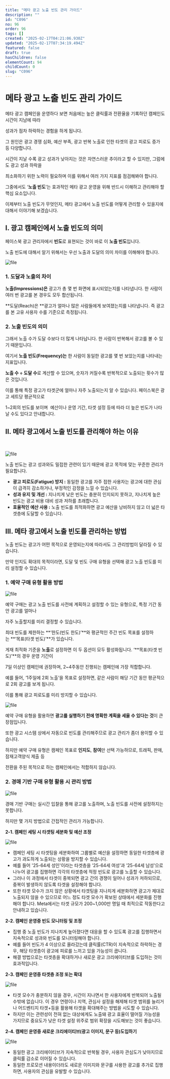 ```yaml
---
title: "메타 광고 노출 빈도 관리 가이드"
description: ""
id: "C096"
no: 96
order: 96
tags: []
created: "2025-02-17T04:21:06.930Z"
updated: "2025-02-17T07:34:19.494Z"
featured: false
draft: true
hasChildren: false
elementCount: 94
childCount: 0
slug: "C096"
---
```


# 메타 광고 노출 빈도 관리 가이드



메타 광고 캠페인을 운영하다 보면 처음에는 높은 클릭률과 전환율을 기록하던 캠페인도 시간이 지남에 따라 

성과가 점차 하락하는 경험을 하게 됩니다. 

그 원인은 광고 경쟁 심화, 예산 부족, 광고 반복 노출로 인한 타겟의 광고 피로도 증가 등 다양합니다. 

시간이 지날 수록 광고 성과가 낮아지는 것은 자연스러운 추이라고 할 수 있지만, 그럼에도 광고 성과 하락을 

최소화하기 위한 노력이 필요하며 이를 위해서 여러 가지 지표를 점검해봐야 합니다. 

그중에서도 ‘**노출 빈도**’는 효과적인 메타 광고 운영을 위해 반드시 이해하고 관리해야 할 핵심 요소입니다. 

이제부터 노출 빈도가 무엇인지, 메타 광고에서 노출 빈도를 어떻게 관리할 수 있을지에 대해서 이야기해 보겠습니다.



## I. 광고 캠페인에서 노출 빈도의 의미



페이스북 광고 관리자에서 **빈도**로 표현되는 것이 바로 이 **노출 빈도**입니다. 

노출 빈도에 대해서 알기 위해서는 우선 노출과 도달의 의미 차이를 이해해야 합니다. 

![file](/images/92700eb3beb1aebb8070eecf76ea470b.jpg)



### 1. 도달과 노출의 차이



**노출(Impressions)은** 광고가 총 몇 번 화면에 표시되었는지를 나타냅니다. 한 사람이 여러 번 광고를 본 경우도 모두 합산됩니다.

**도달(Reach)은 **광고가 얼마나 많은 사람들에게 보여졌는지를 나타냅니다. 즉 광고를 본 고유 사용자 수를 기준으로 측정됩니다.



### 2. 노출 빈도의 의미



그래서 노출 수가 도달 수보다 더 많게 나타납니다. 한 사람이 반복해서 광고를 볼 수 있기 때문입니다. 

여기서 **노출 빈도(Frequency)는** 한 사람이 동일한 광고를 몇 번 보았는지를 나타내는 지표입니다.

**노출 수 ÷ 도달 수**로 계산할 수 있으며, 숫자가 커질수록 반복적으로 노출되는 횟수가 많은 것입니다. 

이를 통해 특정 광고가 타겟군에 얼마나 자주 노출되는지 알 수 있습니다. 페이스북은 광고 세트당 평균적으로 

1~2회의 빈도를 보이며  예산이나 운영 기간, 타겟 설정 등에 따라 더 높은 빈도가 나타날 수도 있다고 안내합니다.



## II. 메타 광고에서 노출 빈도를 관리해야 하는 이유

 

![file](/images/e11ca80ea9e4cc51fbee825dd058026f.jpg)

노출 빈도는 광고 성과와도 밀접한 관련이 있기 때문에 광고 목적에 맞는 꾸준한 관리가 필요합니다. 

- **광고 피로도(Fatigue) 방지 :** 동일한 광고를 자주 접한 사용자는 광고에 대한 관심이 급격히 감소하거나, 부정적인 감정을 느낄 수 있습니다.
- **성과 유지 및 개선 :** 지나치게 낮은 빈도는 충분히 인지되지 못하고, 지나치게 높은 빈도는 광고 비용 대비 성과 저하를 초래합니다. 
- **효율적인 예산 사용 :** 노출 빈도를 최적화하면 광고 예산을 낭비하지 않고 더 넓은 타겟층에 도달할 수 있습니다.


## III. 메타 광고에서 노출 빈도를 관리하는 방법



노출 빈도는 광고가 어떤 목적으로 운영되는지에 따라서도 그 관리방법이 달라질 수 있습니다. 

만약 인지도 확대의 목적이라면, 도달 및 빈도 구매 유형을 선택해 광고 노출 빈도를 미리 설정할 수 있습니다. 



### 1. 예약 구매 유형 활용 방법

![file](/images/fc47ec5ed61b33e6e6fdbfc724465658.jpg)

예약 구매는 광고 노출 빈도를 사전에 계획하고 설정할 수 있는 유형으로, 특정 기간 동안 광고를 얼마나 

자주 노출할지를 미리 결정할 수 있습니다. 

최대 빈도를 제한하는 **‘한도(빈도 한도)’**와 평균적인 주간 빈도 목표를 설정하는 **‘목표(타겟 빈도)’**가 있습니다. 

게재 최적화 기준을 **노출**로 설정하면 이 두 옵션이 모두 활성화됩니다. ‘**목표(타겟 빈도)’**의 경우 운영 기간이 

7일 이상인 캠페인에 권장하며, 2~4주동안 진행되는 캠페인에 가장 적합합니다. 

예를 들어, ‘1주일에 2회 노출’을 목표로 설정하면, 같은 사람이 해당 기간 동안 평균적으로 2회 광고를 보게 됩니다. 

이를 통해 광고 피로도를 미리 방지할 수 있습니다.



![file](/images/31399df2dd925edaf965136d3ef6a4c3.jpg)



예약 구매 유형을 활용하면 **광고를 실행하기 전에 명확한 계획을 세울 수 있다는 것**이 큰 장점입니다.  

또한 광고 시스템 상에서 자동으로 빈도를 관리해주므로 광고 관리가 좀더 용이할 수 있습니다.

하지만 예약 구매 유형은 캠페인 목표로 **인지도**, **참여**만 선택 가능하므로, 트래픽, 판매, 잠재고객양식 제출 등 

전환을 주된 목적으로 하는 캠페인에서는 적합하지 않습니다.



### 2. 경매 기반 구매 유형 활용 시 관리 방법

![file](/images/e59e347c3623e95f8f89518cfd8b6c68.jpg)



경매 기반 구매는 실시간 입찰을 통해 광고를 노출하며, 노출 빈도를 사전에 설정하지는 못합니다. 

하지만 몇 가지 방법으로 간접적인 관리가 가능합니다.



**2-1. 캠페인 세팅 시 타겟팅 세분화 및 예산 조정**

![file](/images/d8c770207c27569d93f0ff0e52ae6ad8.jpg)

- 캠페인 세팅 시 타겟팅을 세분화하여 그룹별로 예산을 설정하면 동일한 타겟층에 광고가 과도하게 노출되는 상황을 방지할 수 있습니다.
- 예를 들어 '25-64세 성인'이라는 타겟층을 ’25-64세 여성’과 ’25-64세 남성’으로 나누어 광고를 집행하면 각각의 타겟층에 적정 빈도로 광고를 노출할 수 있습니다.
- 그러나 이 과정에서 타겟이 중복되면 광고 간의 경쟁이 일어나 성과가 저하되므로, 중복이 발생하지 않도록 타겟을 설정해야 합니다. 
- 또한 타겟 모수가 크지 않은 상황에서 타겟팅을 지나치게 세분화하면 광고가 제대로 노출되지 않을 수 있으므로 어느 정도 타겟 모수가 확보된 상태에서 
 세분화를 진행해야 합니다. Meta에서는 타겟 규모가 200~1,000만 명일 때 최적으로 작동한다고 안내하고 있습니다.


**2-2. 캠페인 운영중 빈도 모니터링 및 조정**

- 집행 중 노출 빈도가 지나치게 높아졌다면 대응을 할 수 있도록 광고를 집행하면서 지속적으로 성과와 빈도를 모니터링해야 합니다. 
- 예를 들어 빈도가 4 이상으로 올라갔는데 클릭률(CTR)이 지속적으로 하락하는 경우, 해당 타겟층이 광고에 피로를 느끼고 있을 가능성이 큽니다.
- 해결 방법으로는 타겟층을 확대하거나 새로운 광고 크리에이티브를 도입하는 것이 효과적입니다.


**2-3. 캠페인 운영중 타겟층 조정 또는 확대**

![file](/images/dd36a4b33f6edf82d4313643f8dd2139.jpg)



- 타겟 모수가 충분하지 않을 경우, 시간이 지나면서 한 사용자에게 반복되어 노출될 수밖에 없습니다. 
 이 경우 연령이나 지역, 관심사 설정을 해제해 타겟 범위를 늘리거나 어드벤티지 타겟+등을 활용해 타겟을 확대해주는 방법을 시도할 수 있습니다.
- 하지만 이는 관련성이 전혀 없는 대상에게도 노출돼 광고 효율이 떨어질 가능성을 가지므로 중요도가 낮은 타겟 설정 위주로 범위 확장을 시도해보는 것이 좋습니다.


**2-4. 캠페인 운영중 새로운 크리에이티브(광고 이미지, 문구 등)도입하기**

![file](/images/c79f7b60dedca9a893577a6f0f3826d9.jpg)

- 동일한 광고 크리에이티브가 지속적으로 반복될 경우, 사용자 관심도가 낮아지므로 클릭률 감소로 이어질 수 있습니다. 
- 동일한 프로모션 내용이더라도 새로운 이미지와 문구를 사용한 광고를 추가로 집행하면, 사용자의 관심을 유발할 수 있습니다.
